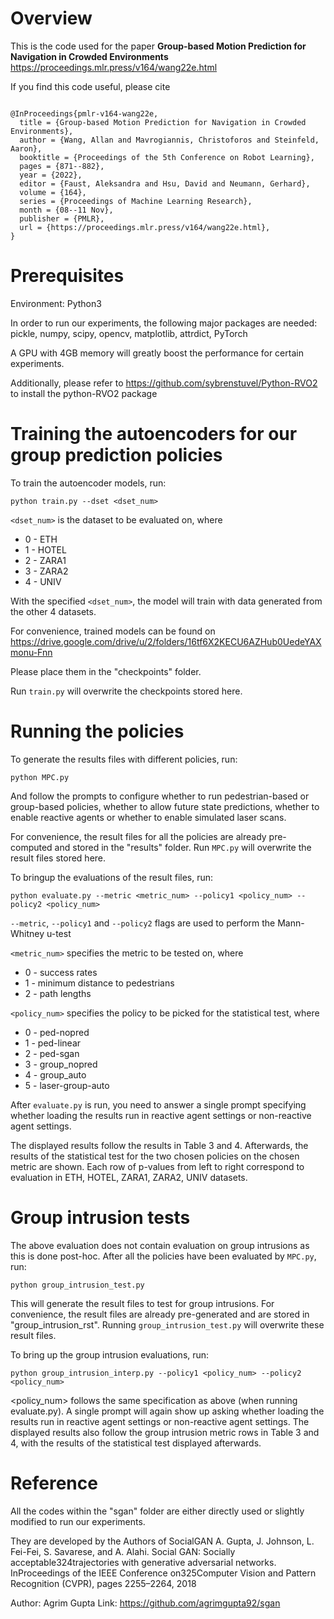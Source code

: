 # Overview

This is the code used for the paper **Group-based Motion Prediction for Navigation in Crowded Environments**
https://proceedings.mlr.press/v164/wang22e.html

If you find this code useful, please cite
```

@InProceedings{pmlr-v164-wang22e,
  title = {Group-based Motion Prediction for Navigation in Crowded Environments},
  author = {Wang, Allan and Mavrogiannis, Christoforos and Steinfeld, Aaron},
  booktitle = {Proceedings of the 5th Conference on Robot Learning},
  pages = {871--882},
  year = {2022},
  editor = {Faust, Aleksandra and Hsu, David and Neumann, Gerhard},
  volume = {164},
  series = {Proceedings of Machine Learning Research},
  month = {08--11 Nov},
  publisher = {PMLR},
  url = {https://proceedings.mlr.press/v164/wang22e.html},
}
```

# Prerequisites

Environment: Python3

In order to run our experiments, the following major packages are needed:
pickle, numpy, scipy, opencv, matplotlib, attrdict, PyTorch

A GPU with 4GB memory will greatly boost the performance for certain experiments.

Additionally, please refer to https://github.com/sybrenstuvel/Python-RVO2
to install the python-RVO2 package

# Training the autoencoders for our group prediction policies

To train the autoencoder models, run:
```
python train.py --dset <dset_num>
```
`<dset_num>` is the dataset to be evaluated on, where

* 0 - ETH
* 1 - HOTEL
* 2 - ZARA1
* 3 - ZARA2
* 4 - UNIV

With the specified `<dset_num>`, the model will train with data generated from the other 4 datasets.

For convenience, trained models can be found on https://drive.google.com/drive/u/2/folders/16tf6X2KECU6AZHub0UedeYAXmonu-Fnn

Please place them in the "checkpoints" folder.

Run `train.py` will overwrite the checkpoints stored here.

# Running the policies

To generate the results files with different policies, run:

```
python MPC.py
```
And follow the prompts to configure whether to run pedestrian-based or group-based policies,
whether to allow future state predictions, whether to enable reactive agents or whether to
enable simulated laser scans.

For convenience, the result files for all the policies are already pre-computed and stored in
the "results" folder. Run `MPC.py` will overwrite the result files stored here.

To bringup the evaluations of the result files, run:

```
python evaluate.py --metric <metric_num> --policy1 <policy_num> --policy2 <policy_num>
```
`--metric`, `--policy1` and `--policy2` flags are used to perform the Mann-Whitney u-test

`<metric_num>` specifies the metric to be tested on, where
* 0 - success rates
* 1 - minimum distance to pedestrians
* 2 - path lengths

`<policy_num>` specifies the policy to be picked for the statistical test, where

* 0 - ped-nopred
* 1 - ped-linear
* 2 - ped-sgan
* 3 - group_nopred
* 4 - group_auto
* 5 - laser-group-auto

After `evaluate.py` is run, you need to answer a single prompt specifying whether loading the results
run in reactive agent settings or non-reactive agent settings.

The displayed results follow the results in Table 3 and 4.
Afterwards, the results of the statistical test for the two chosen policies on the chosen metric
are shown. Each row of p-values from left to right correspond to evaluation in
ETH, HOTEL, ZARA1, ZARA2, UNIV datasets.

# Group intrusion tests

The above evaluation does not contain evaluation on group intrusions as this is done post-hoc.
After all the policies have been evaluated by `MPC.py`, run:

```
python group_intrusion_test.py
```
This will generate the result files to test for group intrusions. For convenience, the result files
are already pre-generated and are stored in "group_intrusion_rst". Running `group_intrusion_test.py`
will overwrite these result files.

To bring up the group intrusion evaluations, run:

```
python group_intrusion_interp.py --policy1 <policy_num> --policy2 <policy_num>
```
<policy_num> follows the same specification as above (when running evaluate.py).
A single prompt will again show up asking whether loading the results
run in reactive agent settings or non-reactive agent settings.
The displayed results also follow the group intrusion metric rows in Table 3 and 4, with
the results of the statistical test displayed afterwards.

# Reference
All the codes within the "sgan" folder are either directly used or slightly modified
to run our experiments.

They are developed by the Authors of SocialGAN
A. Gupta, J. Johnson, L. Fei-Fei, S. Savarese, and A. Alahi.
Social GAN: Socially acceptable324trajectories with generative adversarial networks.
InProceedings of the IEEE Conference on325Computer Vision and Pattern Recognition (CVPR),
pages 2255–2264, 2018

Author: Agrim Gupta
Link: https://github.com/agrimgupta92/sgan


